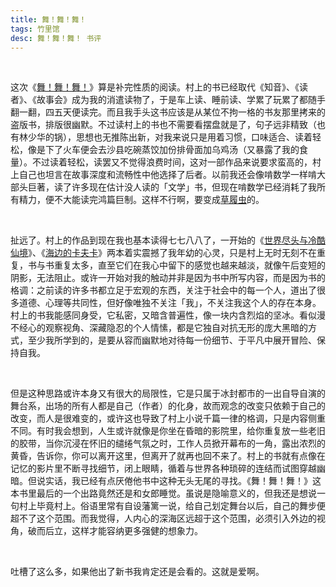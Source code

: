 ```yaml
---
title: 舞！舞！舞！
tags: 竹里馆
desc: 舞！舞！舞！ 书评
---
```


<br/>

这次《[舞！舞！舞！](https://book.douban.com/subject/2174010/)》算是补完性质的阅读。村上的书已经取代《知音》、《读者》、《故事会》成为我的消遣读物了，于是车上读、睡前读、学累了玩累了都随手翻一翻，四五天便读完。而且我手头这书应该是从某位不拘一格的书友那里拷来的盗版书，排版很幽默。不过读村上的书也不需要看摆盘就是了，句子远非精致（也有林少华的锅），思想也无推陈出新，对我来说只是用着习惯，口味适合、读着轻松，像是下了火车便会去沙县吃碗蒸饺加份排骨面加乌鸡汤（又暴露了我的食量）。不过读着轻松，读罢又不觉得浪费时间，这对一部作品来说要求蛮高的，村上自己也坦言在故事深度和流畅性中他选择了后者。以前我还会像啃数学一样啃大部头巨著，读了许多现在估计没人读的「文学」书，但现在啃数学已经消耗了我所有精力，便不大能读完鸿篇巨制。这样不行啊，要变成[草履虫](https://zh.m.wikipedia.org/zh-hans/%E8%8D%89%E5%B1%A5%E8%99%AB)的。

<br/>

扯远了。村上的作品到现在我也基本读得七七八八了，一开始的《[世界尽头与冷酷仙境](https://book.douban.com/subject/1291809/)》、《[海边的卡夫卡](https://book.douban.com/subject/2158189/)》两本着实震撼了我年幼的心灵，只是村上无时无刻不在重复，书与书重复太多，直至它们在我心中留下的感觉也越来越淡，就像午后变短的阴影，无法阻止。或许一开始对我的触动并非是因为书中所写内容，而是因为书的格调：之前读的许多书都立足于宏观的东西，关注于社会中的每一个人，道出了很多道德、心理等共同性，但好像唯独不关注「我」，不关注我这个人的存在本身。村上的书我能感同身受，它私密，又暗含普遍性，像一块内含烈焰的坚冰。看似漫不经心的观察视角、深藏隐忍的个人情愫，都是它独自对抗无形的庞大黑暗的方式，至少我所学到的，是要从容而幽默地对待每一份细节、于平凡中展开冒险、保持自我。

<br/>

但是这种思路或许本身又有很大的局限性，它是只属于冰封都市的一出自导自演的舞台系，出场的所有人都是自己（作者）的化身，故而观念的改变只依赖于自己的改变，而人是很难变的，或许这也导致了村上小说千篇一律的格调，只是内容侧重不同。有时我会想到，人生或许就像是你坐在昏暗的影院里，给你重复放一些老旧的胶带，当你沉浸在怀旧的缱绻气氛之时，工作人员掀开幕布的一角，露出浓烈的黄昏，告诉你，你可以离开这里，但离开了就再也回不来了。村上的书就有点像在记忆的影片里不断寻找细节，闭上眼睛，循着与世界各种琐碎的连结而试图穿越幽暗。但说实话，我已经有点厌倦他书中这种无头无尾的寻找。《舞！舞！舞！》这本书里最后的一个出路竟然还是和女郎睡觉。虽说是隐喻意义的，但我还是想说一句村上毕竟村上。俗语里常有自设藩篱一说，给自己划定舞台以后，自己的舞步便超不了这个范围。而我觉得，人内心的深海区远超于这个范围，必须引入外边的视角，破而后立，这样才能容纳更多强健的想象力。

<br/>

吐槽了这么多，如果他出了新书我肯定还是会看的。这就是爱啊。